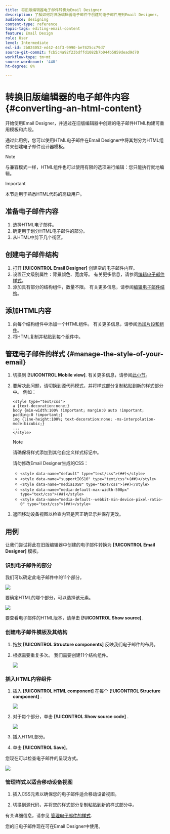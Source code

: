 ```yaml
---
title: 将旧版编辑器电子邮件转换为Email Designer
description: 了解如何将旧版编辑器电子邮件中创建的电子邮件用到Email Designer。
audience: designing
content-type: reference
topic-tags: editing-email-content
feature: Email Design
role: User
level: Intermediate
exl-id: 2b024052-ed42-44f3-9990-be7425cc79d7
source-git-commit: fcb5c4a92f23bdffd1082b7b044b5859dead9d70
workflow-type: tm+mt
source-wordcount: '440'
ht-degree: 8%

---
```


# 转换旧版编辑器的电子邮件内容 {#converting-an-html-content}

开始使用Email Designer，并通过在旧版编辑器中创建的电子邮件HTML构建可重用模板和片段。

通过此用例，您可以使用HTML电子邮件在Email Designer中将其划分为HTML组件来创建电子邮件设计器模板。

>[!NOTE]
>
>与兼容模式一样，HTML组件也可以使用有限的选项进行编辑：您只能执行就地编辑。

>[!IMPORTANT]
>
>本节适用于熟悉HTML代码的高级用户。

## 准备电子邮件内容

1. 选择HTML电子邮件。
1. 确定用于划分HTML电子邮件的部分。
1. 从HTML中剪下几个街区。

## 创建电子邮件结构

1. 打开 **[!UICONTROL Email Designer]**  创建空的电子邮件内容。
1. 设置正文级别属性：背景颜色、宽度等。 有关更多信息，请参阅[编辑电子邮件样式](../../designing/using/styles.md)。
1. 添加具有部分的结构组件，数量不限。 有关更多信息，请参阅[编辑电子邮件结构](../../designing/using/designing-from-scratch.md#defining-the-email-structure)。

## 添加HTML内容

1. 向每个结构组件中添加一个HTML组件。 有关更多信息，请参阅[添加片段和组件](../../designing/using/designing-from-scratch.md#defining-the-email-structure)。
1. 将HTML复制并粘贴到每个组件中。

## 管理电子邮件的样式 {#manage-the-style-of-your-email}

1. 切换到 **[!UICONTROL Mobile view]**. 有关更多信息，请参阅[此小节](../../designing/using/plain-text-html-modes.md#switching-to-mobile-view)。

1. 要解决此问题，请切换到源代码模式，并将样式部分复制粘贴到新的样式部分中。 例如：

   ```
   <style type="text/css">
   a {text-decoration:none;}
   body {min-width:100% !important; margin:0 auto !important; padding:0 !important;}
   img {line-height:100%; text-decoration:none; -ms-interpolation-mode:bicubic;}
   ...
   </style>
   ```

   >[!NOTE]
   >
   >请确保将样式添加到其他自定义样式标记中。
   >
   >请勿修改Email Designer生成的CSS：
   >
   >* `<style data-name="default" type="text/css">(##)</style>`
   >* `<style data-name="supportIOS10" type="text/css">(##)</style>`
   >* `<style data-name="mediaIOS8" type="text/css">(##)</style>`
   >* `<style data-name="media-default-max-width-500px" type="text/css">(##)</style>`
   >* `<style data-name="media-default--webkit-min-device-pixel-ratio-0" type="text/css">(##)</style>`

1. 返回移动设备视图以检查内容是否正确显示并保存更改。

## 用例

让我们尝试将此在旧版编辑器中创建的电子邮件转换为 **[!UICONTROL Email Designer]** 模板。

### 识别电子邮件的部分

我们可以确定此电子邮件中的11个部分。

![](assets/html-dce-view-mail.png)

要确定HTML的哪个部分，可以选择该元素。

![](assets/breadcrumbs.png)

要查看电子邮件的HTML版本，请单击 **[!UICONTROL Show source]**.

### 创建电子邮件模板及其结构

1. 拖放 **[!UICONTROL Structure components]**  反映我们电子邮件的布局。

1. 根据需要重复多次。 我们需要创建11个结构组件。

   ![](assets/structure-components-migration.png)

### 插入HTML内容组件

1. 插入 **[!UICONTROL HTML component]**  在每个 **[!UICONTROL Structure component]** .

   ![](assets/html-components.png)

1. 对于每个部分，单击 **[!UICONTROL Show source code]** .

   ![](assets/show-source-code.png)

1. 插入HTML部分。

1. 单击 **[!UICONTROL Save]**。

您现在可以检查电子邮件的呈现方式。

![](assets/migrated-email-result.png)

### 管理样式以适合移动设备视图

1. 插入CSS元素以确保您的电子邮件适合移动设备视图。

1. 切换到源代码，并将您的样式部分复制粘贴到新的样式部分中。

有关详细信息，请参见 [管理电子邮件的样式](#manage-the-style-of-your-email).

您的旧电子邮件现在可在Email Designer中使用。

